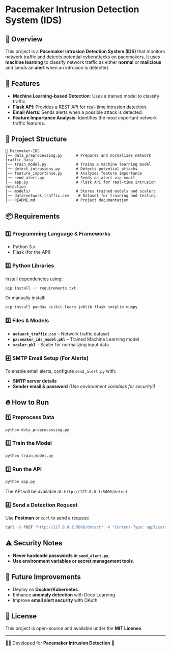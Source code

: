 # Pacemaker Intrusion Detection System (IDS)

## 📌 Overview
This project is a **Pacemaker Intrusion Detection System (IDS)** that monitors network traffic and detects potential cyberattacks on pacemakers. It uses **machine learning** to classify network traffic as either **normal** or **malicious** and sends an **alert** when an intrusion is detected.

## 🚀 Features
- **Machine Learning-based Detection**: Uses a trained model to classify traffic.
- **Flask API**: Provides a REST API for real-time intrusion detection.
- **Email Alerts**: Sends alerts when a possible attack is detected.
- **Feature Importance Analysis**: Identifies the most important network traffic features.

## 📂 Project Structure
```
📁 Pacemaker-IDS
│── data_preprocessing.py      # Prepares and normalizes network traffic data
│── train_model.py             # Trains a machine learning model
│── detect_intrusions.py       # Detects potential attacks
│── feature_importance.py      # Analyzes feature importance
│── send_alert.py              # Sends an alert via email
│── app.py                     # Flask API for real-time intrusion detection
│── models/                    # Stores trained models and scalers
│── data/network_traffic.csv    # Dataset for training and testing
│── README.md                  # Project documentation
```

## 📦 Requirements
### 1️⃣ **Programming Language & Frameworks**
- Python 3.x
- Flask (for the API)

### 2️⃣ **Python Libraries**
Install dependencies using:
```bash
pip install -r requirements.txt
```
Or manually install:
```bash
pip install pandas scikit-learn joblib flask smtplib numpy
```

### 3️⃣ **Files & Models**
- **`network_traffic.csv`** – Network traffic dataset
- **`pacemaker_ids_model.pkl`** – Trained Machine Learning model
- **`scaler.pkl`** – Scaler for normalizing input data

### 4️⃣ **SMTP Email Setup (For Alerts)**
To enable email alerts, configure `send_alert.py` with:
- **SMTP server details**
- **Sender email & password** *(Use environment variables for security!)*

## 🔥 How to Run
### 1️⃣ **Preprocess Data**
```bash
python data_preprocessing.py
```

### 2️⃣ **Train the Model**
```bash
python train_model.py
```

### 3️⃣ **Run the API**
```bash
python app.py
```
The API will be available at: `http://127.0.0.1:5000/detect`

### 4️⃣ **Send a Detection Request**
Use **Postman** or `curl` to send a request:
```bash
curl -X POST "http://127.0.0.1:5000/detect" -H "Content-Type: application/json" -d '{"features": [1000, 2, 0.8, 30, 1]}'
```

## ⚠️ Security Notes
- **Never hardcode passwords in `send_alert.py`**.
- **Use environment variables or secret management tools**.

## 🎯 Future Improvements
- Deploy on **Docker/Kubernetes**.
- Enhance **anomaly detection** with Deep Learning.
- Improve **email alert security** with OAuth.

## 📜 License
This project is open-source and available under the **MIT License**.

---
👨‍💻 Developed for **Pacemaker Intrusion Detection** 🚀

